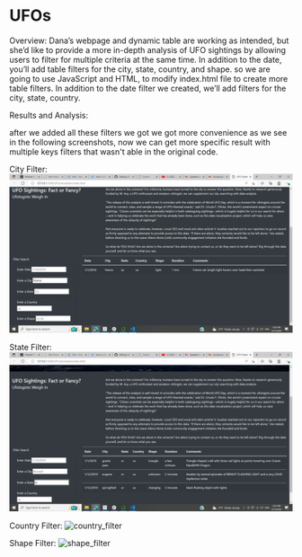 
# UFOs

Overview:
  Dana’s webpage and dynamic table are working as intended, but she’d like to provide a more in-depth analysis of UFO sightings by allowing users to filter for multiple   criteria at the same time. In addition to the date, you’ll add table filters for the city, state, country, and shape.
  so we are going to use JavaScript and HTML, to modify index.html file to create more table filters. In addition to the date filter we created, we’ll add filters for     the city, state, country.
  
  Results and Analysis:
  
  after we added all these filters we got we got more convenience as we see in the following screenshots, now we can get more specific result with multiple keys filters   that wasn't able in the original code. 
  
  City Filter:
  ![](https://github.com/sedigh-etoumi/UFOs/blob/main/static/images/city_filter.png)
  
  State Filter: 
  ![](https://github.com/sedigh-etoumi/UFOs/blob/main/static/images/state_filter.png)
  
  Country Filter:
  ![country_filter](https://user-images.githubusercontent.com/107521854/189818200-7756e5fe-2ad7-4a61-91d0-035a60b0bd6c.png)
  
  Shape Filter:
  ![shape_filter](https://user-images.githubusercontent.com/107521854/189818567-7c042272-14d9-4779-9644-4a6b9d18ecf4.png)

  
  

